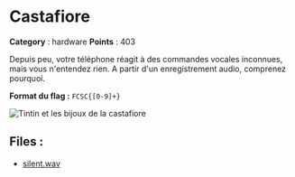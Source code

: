 # Castafiore

**Category** : hardware
**Points** : 403

Depuis peu, votre téléphone réagit à des commandes vocales inconnues, mais vous n'entendez rien.
A partir d'un enregistrement audio, comprenez pourquoi.

**Format du flag :** `FCSC{[0-9]+}`

![Tintin et les bijoux de la castafiore](/files/53987298193607647a446d761eaa6fec/castafiore.jpg)

## Files : 
 - [silent.wav](./silent.wav)


